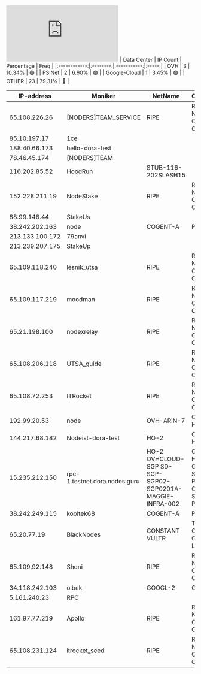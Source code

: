 ![Diagramm](https://github.com/obajay/StateSync-snapshots/blob/main/Projects/Dora/1/README.md)
| Data Center | IP Count | Percentage | Freq |
|:------------:|:--------:|:-----------:|:-----:|
| OVH | 3 | 10.34% | 🟢 |
| PSINet | 2 | 6.90% | 🟢 |
| Google-Cloud | 1 | 3.45% | 🟢 |
| OTHER | 23 | 79.31% | 🔴 |

<!-- START_TABLE -->
| IP-address | Moniker | NetName | Organization |
|-------------|-------------|-------------|-------------|
| 65.108.226.26 | [NODERS]TEAM_SERVICE | RIPE | RIPE Network Coordination Centre |
| 85.10.197.17 | 1ce |  |  |
| 188.40.66.173 | hello-dora-test |  |  |
| 78.46.45.174 | [NODERS]TEAM |  |  |
| 116.202.85.52 | HoodRun | STUB-116-202SLASH15 |  |
| 152.228.211.19 | NodeStake | RIPE | RIPE Network Coordination Centre |
| 88.99.148.44 | StakeUs |  |  |
| 38.242.202.163 | node | COGENT-A | PSINet, Inc. |
| 213.133.100.172 | 79anvi |  |  |
| 213.239.207.175 | StakeUp |  |  |
| 65.109.118.240 | lesnik_utsa | RIPE | RIPE Network Coordination Centre |
| 65.109.117.219 | moodman | RIPE | RIPE Network Coordination Centre |
| 65.21.198.100 | nodexrelay | RIPE | RIPE Network Coordination Centre |
| 65.108.206.118 | UTSA_guide | RIPE | RIPE Network Coordination Centre |
| 65.108.72.253 | ITRocket | RIPE | RIPE Network Coordination Centre |
| 192.99.20.53 | node | OVH-ARIN-7 | OVH Hosting, Inc. |
| 144.217.68.182 | Nodeist-dora-test | HO-2 | OVH Hosting, Inc. |
| 15.235.212.150 | rpc-1.testnet.dora.nodes.guru | HO-2 OVHCLOUD-SGP SD-SGP-SGP02-SGP0201A-MAGGIE-INFRA-002 | OVH Hosting, Inc. OVH Singapore PTE. LTD OVH Singapore PTE. LTD |
| 38.242.249.115 | kooltek68 | COGENT-A | PSINet, Inc. |
| 65.20.77.19 | BlackNodes | CONSTANT VULTR | The Constant Company, LLC |
| 65.109.92.148 | Shoni | RIPE | RIPE Network Coordination Centre |
| 34.118.242.103 | oibek | GOOGL-2 | Google LLC |
| 5.161.240.23 | RPC |  |  |
| 161.97.77.219 | Apollo | RIPE | RIPE Network Coordination Centre |
| 65.108.231.124 | itrocket_seed | RIPE | RIPE Network Coordination Centre |

<!-- END_TABLE -->